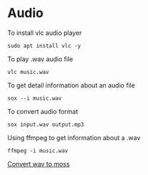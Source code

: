 # Audio 

To install vlc audio player
```
sudo apt install vlc -y
```

To play .wav audio file
```
vlc music.wav
```

To get detail information about an audio file
```
sox --i music.wav
```
To convert audio format
```
sox input.wav output.mp3
```

Using ffmpeg to get information about a .wav
```
ffmpeg -i music.wav
```

[Convert wav to moss](https://morsecode.world/international/decoder/audio-decoder-adaptive.html)
